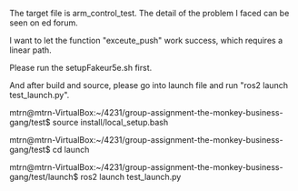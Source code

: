 The target file is arm_control_test. The detail of the problem I faced can be seen on ed forum.

I want to let the function "exceute_push" work success, which requires a linear path.

Please run the setupFakeur5e.sh first.

And after build and source, please go into launch file and run "ros2 launch test_launch.py".

mtrn@mtrn-VirtualBox:~/4231/group-assignment-the-monkey-business-gang/test$ source install/local_setup.bash

mtrn@mtrn-VirtualBox:~/4231/group-assignment-the-monkey-business-gang/test$ cd launch

mtrn@mtrn-VirtualBox:~/4231/group-assignment-the-monkey-business-gang/test/launch$ ros2 launch test_launch.py
